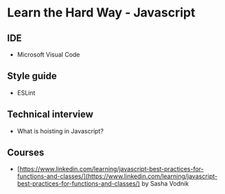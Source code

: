 # Learn the Hard Way - Javascript

## IDE

- Microsoft Visual Code

## Style guide

- ESLint

## Technical interview

- What is hoisting in Javascript?

## Courses

- [https://www.linkedin.com/learning/javascript-best-practices-for-functions-and-classes/](https://www.linkedin.com/learning/javascript-best-practices-for-functions-and-classes/) by Sasha Vodnik
